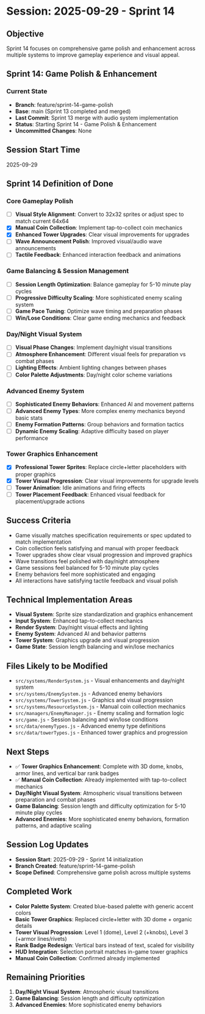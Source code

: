 # Session: 2025-09-29 - Sprint 14

## Objective
Sprint 14 focuses on comprehensive game polish and enhancement across multiple systems to improve gameplay experience and visual appeal.

## Sprint 14: Game Polish & Enhancement

### Current State
- **Branch**: feature/sprint-14-game-polish
- **Base**: main (Sprint 13 completed and merged)
- **Last Commit**: Sprint 13 merge with audio system implementation
- **Status**: Starting Sprint 14 - Game Polish & Enhancement
- **Uncommitted Changes**: None

## Session Start Time
2025-09-29

## Sprint 14 Definition of Done

### Core Gameplay Polish
- [ ] **Visual Style Alignment**: Convert to 32x32 sprites or adjust spec to match current 64x64
- [x] **Manual Coin Collection**: Implement tap-to-collect coin mechanics
- [x] **Enhanced Tower Upgrades**: Clear visual improvements for upgrades
- [ ] **Wave Announcement Polish**: Improved visual/audio wave announcements
- [ ] **Tactile Feedback**: Enhanced interaction feedback and animations

### Game Balancing & Session Management
- [ ] **Session Length Optimization**: Balance gameplay for 5-10 minute play cycles
- [ ] **Progressive Difficulty Scaling**: More sophisticated enemy scaling system
- [ ] **Game Pace Tuning**: Optimize wave timing and preparation phases
- [ ] **Win/Lose Conditions**: Clear game ending mechanics and feedback

### Day/Night Visual System
- [ ] **Visual Phase Changes**: Implement day/night visual transitions
- [ ] **Atmosphere Enhancement**: Different visual feels for preparation vs combat phases
- [ ] **Lighting Effects**: Ambient lighting changes between phases
- [ ] **Color Palette Adjustments**: Day/night color scheme variations

### Advanced Enemy System
- [ ] **Sophisticated Enemy Behaviors**: Enhanced AI and movement patterns
- [ ] **Advanced Enemy Types**: More complex enemy mechanics beyond basic stats
- [ ] **Enemy Formation Patterns**: Group behaviors and formation tactics
- [ ] **Dynamic Enemy Scaling**: Adaptive difficulty based on player performance

### Tower Graphics Enhancement
- [x] **Professional Tower Sprites**: Replace circle+letter placeholders with proper graphics
- [x] **Tower Visual Progression**: Clear visual improvements for upgrade levels
- [ ] **Tower Animation**: Idle animations and firing effects
- [ ] **Tower Placement Feedback**: Enhanced visual feedback for placement/upgrade actions

## Success Criteria
- Game visually matches specification requirements or spec updated to match implementation
- Coin collection feels satisfying and manual with proper feedback
- Tower upgrades show clear visual progression and improved graphics
- Wave transitions feel polished with day/night atmosphere
- Game sessions feel balanced for 5-10 minute play cycles
- Enemy behaviors feel more sophisticated and engaging
- All interactions have satisfying tactile feedback and visual polish

## Technical Implementation Areas
- **Visual System**: Sprite size standardization and graphics enhancement
- **Input System**: Enhanced tap-to-collect mechanics
- **Render System**: Day/night visual effects and lighting
- **Enemy System**: Advanced AI and behavior patterns
- **Tower System**: Graphics upgrade and visual progression
- **Game State**: Session length balancing and win/lose mechanics

## Files Likely to be Modified
- `src/systems/RenderSystem.js` - Visual enhancements and day/night system
- `src/systems/EnemySystem.js` - Advanced enemy behaviors
- `src/systems/TowerSystem.js` - Graphics and visual progression
- `src/systems/ResourceSystem.js` - Manual coin collection mechanics
- `src/managers/EnemyManager.js` - Enemy scaling and formation logic
- `src/game.js` - Session balancing and win/lose conditions
- `src/data/enemyTypes.js` - Advanced enemy type definitions
- `src/data/towerTypes.js` - Enhanced tower graphics and progression

## Next Steps
- ✅ **Tower Graphics Enhancement**: Complete with 3D dome, knobs, armor lines, and vertical bar rank badges
- ✅ **Manual Coin Collection**: Already implemented with tap-to-collect mechanics
- **Day/Night Visual System**: Atmospheric visual transitions between preparation and combat phases
- **Game Balancing**: Session length and difficulty optimization for 5-10 minute play cycles
- **Advanced Enemies**: More sophisticated enemy behaviors, formation patterns, and adaptive scaling

## Session Log Updates
- **Session Start**: 2025-09-29 - Sprint 14 initialization
- **Branch Created**: feature/sprint-14-game-polish
- **Scope Defined**: Comprehensive game polish across multiple systems

## Completed Work
- **Color Palette System**: Created blue-based palette with generic accent colors
- **Basic Tower Graphics**: Replaced circle+letter with 3D dome + organic details
- **Tower Visual Progression**: Level 1 (dome), Level 2 (+knobs), Level 3 (+armor lines/rivets)
- **Rank Badge Redesign**: Vertical bars instead of text, scaled for visibility
- **HUD Integration**: Selection portrait matches in-game tower graphics
- **Manual Coin Collection**: Confirmed already implemented

## Remaining Priorities
1. **Day/Night Visual System**: Atmospheric visual transitions
2. **Game Balancing**: Session length and difficulty optimization  
3. **Advanced Enemies**: More sophisticated enemy behaviors
